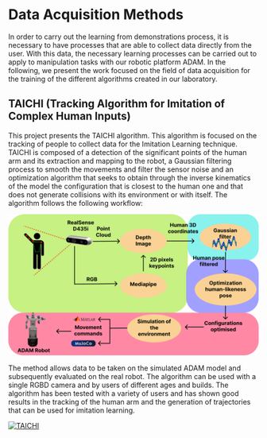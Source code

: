 # Data Acquisition Methods

In order to carry out the learning from demonstrations process, it is necessary to have processes that are able to collect data directly from the user. With this data, the necessary learning processes can be carried out to apply to manipulation tasks with our robotic platform ADAM. In the following, we present the work focused on the field of data acquisition for the training of the different algorithms created in our laboratory.


## TAICHI (Tracking Algorithm for Imitation of Complex Human Inputs)

This project presents the TAICHI algorithm. This algorithm is focused on the tracking of people to collect data for the Imitation Learning technique. TAICHI is composed of a detection of the significant points of the human arm and its extraction and mapping to the robot, a Gaussian filtering process to smooth the movements and filter the sensor noise and an optimization algorithm that seeks to obtain through the inverse kinematics of the model the configuration that is closest to the human one and that does not generate collisions with its environment or with itself. The algorithm follows the following workflow:

[![SchemeTAICHI](../../fig/SchemeTACIHI.png)](https://ieeexplore.ieee.org/abstract/document/10256343)

The method allows data to be taken on the simulated ADAM model and subsequently evaluated on the real robot. The algorithm can be used with a single RGBD camera and by users of different ages and builds. The algorithm has been tested with a variety of users and has shown good results in the tracking of the human arm and the generation of trajectories that can be used for imitation learning.

[![TAICHI](../../fig/TAICHI.png)](https://ieeexplore.ieee.org/abstract/document/10256343)


